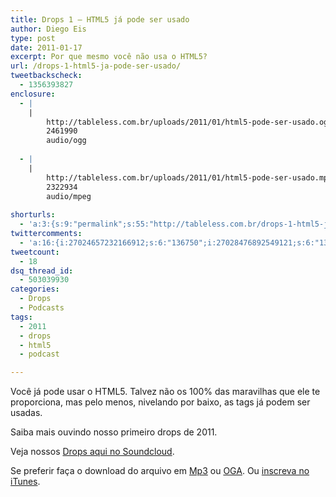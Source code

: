 ```yaml
---
title: Drops 1 – HTML5 já pode ser usado
author: Diego Eis
type: post
date: 2011-01-17
excerpt: Por que mesmo você não usa o HTML5?
url: /drops-1-html5-ja-pode-ser-usado/
tweetbackscheck:
  - 1356393827
enclosure:
  - |
    |
        http://tableless.com.br/uploads/2011/01/html5-pode-ser-usado.oga
        2461990
        audio/ogg
        
  - |
    |
        http://tableless.com.br/uploads/2011/01/html5-pode-ser-usado.mp3
        2322934
        audio/mpeg
        
shorturls:
  - 'a:3:{s:9:"permalink";s:55:"http://tableless.com.br/drops-1-html5-ja-pode-ser-usado";s:7:"tinyurl";s:26:"http://tinyurl.com/3ptjeqp";s:4:"isgd";s:19:"http://is.gd/FiMhMz";}'
twittercomments:
  - 'a:16:{i:27024657232166912;s:6:"136750";i:27028476892549121;s:6:"136752";i:27109047274573825;s:6:"136766";i:32073909943664640;s:6:"136965";i:35055469227675648;s:6:"137019";i:42298744984715264;s:6:"137111";i:42302565966295040;s:6:"137112";i:42315724538118144;s:7:"retweet";i:43720322347827201;s:7:"retweet";i:58113148699410432;s:7:"retweet";i:144520334073274369;s:7:"retweet";i:144603305388163073;s:7:"retweet";i:144521447791001601;s:7:"retweet";i:152846058995712002;s:7:"retweet";i:152833069047484417;s:7:"retweet";i:152830661349220352;s:7:"retweet";}'
tweetcount:
  - 18
dsq_thread_id:
  - 503039930
categories:
  - Drops
  - Podcasts
tags:
  - 2011
  - drops
  - html5
  - podcast

---
```

Você já pode usar o HTML5. Talvez não os 100% das maravilhas que ele te proporciona, mas pelo menos, nivelando por baixo, as tags já podem ser usadas.
  
Saiba mais ouvindo nosso primeiro drops de 2011.

<!--
<audio controls>
<source src="http://tableless.com.br/uploads/2011/01/html5-pode-ser-usado.oga" type="audio/ogg" />
<source src="http://tableless.com.br/uploads/2011/01/html5-pode-ser-usado.mp3" type="audio/mpeg" />
    Se preferir faça o download do arquivo em <a href="http://tableless.com.br/uploads/2011/01/html5-pode-ser-usado.mp3" title="Audio: HTML5 já pode ser usado">Mp3</a> ou <a href="http://tableless.com.br/uploads/2011/01/html5-pode-ser-usado.oga" title="Audio: HTML5 já pode ser usado">OGA</a>. 
</audio>
-->



Veja nossos [Drops aqui no Soundcloud][1].

Se preferir faça o download do arquivo em [Mp3][2] ou [OGA][3]. Ou [inscreva no iTunes][4].

 [1]: http://soundcloud.com/tableless
 [2]: http://tableless.com.br/uploads/2011/01/html5-pode-ser-usado.mp3 "Audio: HTML5 já pode ser usado"
 [3]: http://tableless.com.br/uploads/2011/01/html5-pode-ser-usado.oga "Audio: HTML5 já pode ser usado"
 [4]: http://itunes.apple.com/us/podcast/tableless-desenvolvimento/id73330789 "Drops do Tableless no iTunes."